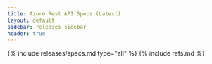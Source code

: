 ```yaml
---
title: Azure Rest API Specs (Latest)
layout: default
sidebar: releases_sidebar
header: true
---
```

{% include releases/specs.md type="all" %}
{% include refs.md %}
